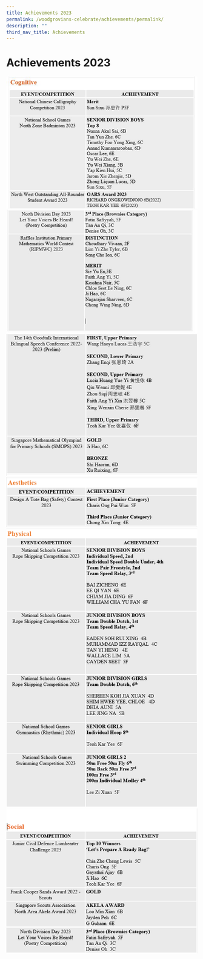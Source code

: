 ```yaml
---
title: Achievements 2023
permalink: /woodgrovians-celebrate/achievements/permalink/
description: ""
third_nav_title: Achievements
---
```

# **Achievements 2023**

![](/images/Achievements%202023/capture%201.JPG)
![](/images/Achievements%202023/capture%201a.JPG)
![](/images/Achievements%202023/capture%201b.JPG)
![](/images/Achievements%202023/aesthetics.PNG)
![](/images/Achievements%202023/physical%201.PNG)
![](/images/Achievements%202023/physical%202.PNG)
![](/images/Achievements%202023/social.PNG)